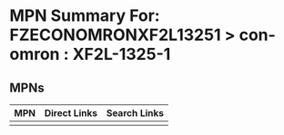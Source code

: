 



# MPN Summary For: FZECONOMRONXF2L13251 > con-omron : XF2L-1325-1

## MPNs
  

|MPN|Direct Links|Search Links|
| :--- | :--- | :--- |
||||
